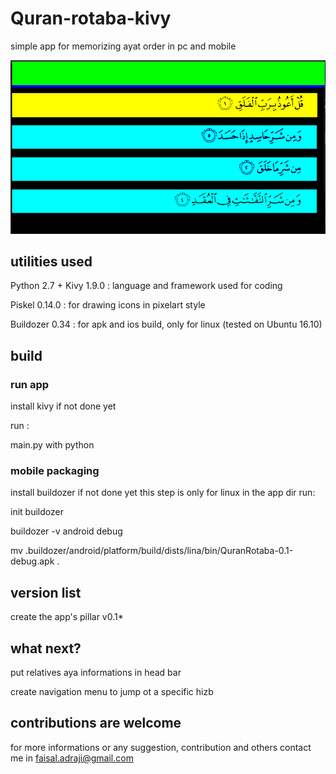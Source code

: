 # Quran-rotaba-kivy
simple app for memorizing ayat order in pc and mobile


![demo](demo.png)


## utilities used

Python 2.7 + Kivy 1.9.0 : language and framework used for coding

Piskel 0.14.0 : for drawing icons in pixelart style

Buildozer 0.34 : for apk and ios build, only for linux (tested on Ubuntu 16.10)

## build

### run app

install kivy if not done yet

run :

main.py with python

### mobile packaging

install buildozer if not done yet
this step is only for linux
in the app dir run:

init buildozer

buildozer -v android debug

mv .buildozer/android/platform/build/dists/lina/bin/QuranRotaba-0.1-debug.apk .

## version list

create the app's pillar 	v0.1*

## what next?

put relatives aya informations in head bar

create navigation menu to jump ot a specific hizb

## contributions are welcome

for more informations or any suggestion, contribution and others contact me in faisal.adraji@gmail.com
